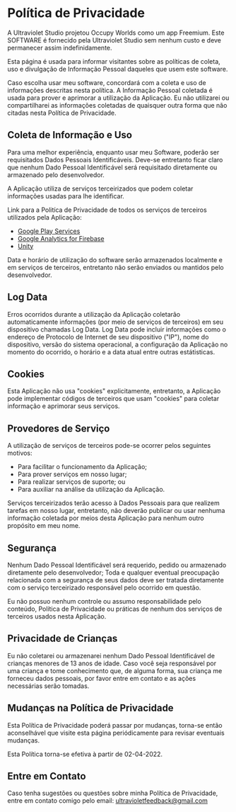 # Política de Privacidade

A Ultraviolet Studio projetou Occupy Worlds como um app Freemium. Este SOFTWARE é fornecido pela Ultraviolet Studio sem nenhum custo e deve permanecer assim indefinidamente.

Esta página é usada para informar visitantes sobre as políticas de coleta, uso e divulgação de Informação Pessoal daqueles que usem este software.

Caso escolha usar meu software, concordará com a coleta e uso de informações descritas nesta política. A Informação Pessoal coletada é usada para prover e aprimorar a utilização da Aplicação. Eu não utilizarei ou compartilharei as informações coletadas de quaisquer outra forma que não citadas nesta Política de Privacidade.

## Coleta de Informação e Uso

Para uma melhor experiência, enquanto usar meu Software, poderão ser requisitados Dados Pessoais Identificáveis. Deve-se entretanto ficar claro que nenhum Dado Pessoal Identificável será requisitado diretamente ou armazenado pelo desenvolvedor.

A Aplicação utiliza de serviços terceirizados que podem coletar informações usadas para lhe identificar.

Link para a Politíca de Privacidade de todos os serviços de terceiros utilizados pela Aplicação:

*   [Google Play Services](https://www.google.com/policies/privacy/)
*   [Google Analytics for Firebase](https://firebase.google.com/policies/analytics)
*   [Unity](https://unity3d.com/legal/privacy-policy)

Data e horário de utilização do software serão armazenados localmente e em serviços de terceiros, entretanto não serão enviados ou mantidos pelo desenvolvedor.

## Log Data

Erros ocorridos durante a utilização da Aplicação coletarão automaticamente informações (por meio de serviços de terceiros) em seu dispositivo chamadas Log Data. Log Data pode incluir informações como o endereço de Protocolo de Internet de seu dispositivo ("IP"), nome do dispositivo, versão do sistema operacional, a configuração da Aplicação no momento do ocorrido, o horário e a data atual entre outras estátisticas.

## Cookies

Esta Aplicação não usa "cookies" explicitamente, entretanto, a Aplicação pode implementar códigos de terceiros que usam "cookies" para coletar informação e aprimorar seus serviços. 

## Provedores de Serviço

A utilização de serviços de terceiros pode-se ocorrer pelos seguintes motivos:

*   Para facilitar o funcionamento da Aplicação;
*   Para prover serviços em nosso lugar;
*   Para realizar serviços de suporte; ou
*   Para auxiliar na análise da utilização da Aplicação.

Serviços terceirizados terão acesso à Dados Pessoais para que realizem tarefas em nosso lugar, entretanto, não deverão publicar ou usar nenhuma informação coletada por meios desta Aplicação para nenhum outro propósito em meu nome.

## Segurança

Nenhum Dado Pessoal Identificável será requerido, pedido ou armazenado diretamente pelo desenvolvedor; Toda e qualquer eventual preocupação relacionada com a segurança de seus dados deve ser tratada diretamente com o serviço terceirizado responsável pelo ocorrido em questão.

Eu não possuo nenhum controle ou assumo responsabilidade pelo conteúdo, Política de Privacidade ou práticas de nenhum dos serviços de terceiros usados nesta Aplicação.

## Privacidade de Crianças

Eu não coletarei ou armazenarei nenhum Dado Pessoal Identificável de crianças menores de 13 anos de idade. Caso você seja responsável por uma criança e tome conhecimento que, de alguma forma, sua criança me forneceu dados pessoais, por favor entre em contato e as ações necessárias serão tomadas.

## Mudanças na Política de Privacidade

Esta Política de Privacidade poderá passar por mudanças, torna-se então aconselhável que visite esta página periódicamente para revisar eventuais mudanças.

Esta Política torna-se efetiva à partir de 02-04-2022.

## Entre em Contato

Caso tenha sugestões ou questões sobre minha Política de Privacidade, entre em contato comigo pelo email: ultravioletfeedback@gmail.com
